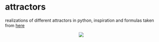 # attractors

realizations of different attractors in python, inspiration and formulas
taken from [here](https://softologyblog.wordpress.com/2017/03/04/2d-strange-attractors/)

 <center><img src="bedhead.gif"></center>